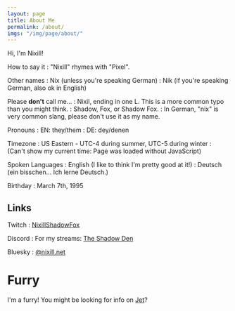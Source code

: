 ```yaml
---
layout: page
title: About Me
permalink: /about/
imgs: "/img/page/about/"
---
```


<script src="/scripts/luxon.js"></script>

Hi, I'm Nixill!

How to say it
: "Nixill" rhymes with "Pixel".

Other names
: Nix (unless you're speaking German)
: Nik (if you're speaking German, also ok in English)

Please **don't** call me...
: Nixil, ending in one L. This is a more common typo than you might think.
: Shadow, Fox, or Shadow Fox.
: In German, "nix" is very common slang, please don't use it as my name.

Pronouns
: EN: they/them
: DE: dey/denen

Timezone
: US Eastern - UTC-4 during summer, UTC-5 during winter
: <span id="currentTime">(Can't show my current time: Page was loaded without JavaScript)</span>
<script>
  var DateTime = luxon.DateTime;
  var now = DateTime.now().setZone("America/Detroit");
  var timeOut = now.toLocaleString(DateTime.TIME_SIMPLE);
  var dayOut = now.weekdayLong;
  // this line intentionally left blank
  document.getElementById("currentTime").innerHTML = "It's currently " + timeOut + " " + dayOut + ".";
</script>

Spoken Languages
: English (I like to think I'm pretty good at it!)
: Deutsch (ein bisschen... Ich lerne Deutsch.)

Birthday
: March 7th, 1995

## Links
Twitch
: [NixillShadowFox](https://twitch.tv/NixillShadowFox)

Discord
: For my streams: [The Shadow Den](https://discord.com/invite/UsXaPhcduY)

Bluesky
: [@nixill.net](https://bsky.app/profile/nixill.net)

# Furry
I'm a furry! You might be looking for info on [Jet](jet.md)?
